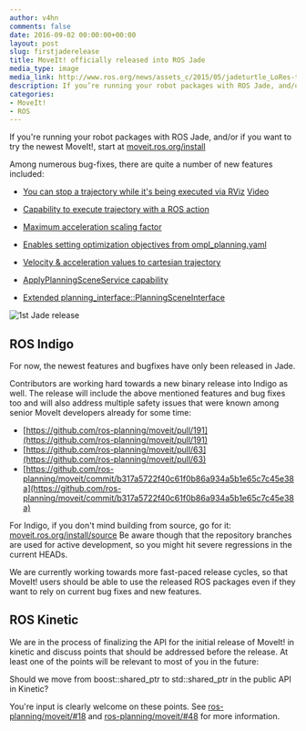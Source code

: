 ```yaml
---
author: v4hn
comments: false
date: 2016-09-02 00:00:00+00:00
layout: post
slug: firstjaderelease
title: MoveIt! officially released into ROS Jade
media_type: image
media_link: http://www.ros.org/news/assets_c/2015/05/jadeturtle_LoRes-thumb-480x519-1131.jpg
description: If you’re running your robot packages with ROS Jade, and/or if you want to try the newest MoveIt!, start at moveit.ros.org/install
categories:
- MoveIt!
- ROS
---
```


If you're running your robot packages with ROS Jade, and/or if you want to try the newest MoveIt!, start at [moveit.ros.org/install](http://moveit.ros.org/install/)

Among numerous bug-fixes, there are quite a number of new features included:

- [You can stop a trajectory while it's being executed via RViz](https://github.com/ros-planning/moveit_ros/pull/713)
  [Video](https://www.youtube-nocookie.com/embed/XEU-wVHUvgI&feature=youtu.be)

- [Capability to execute trajectory with a ROS action](https://github.com/ros-planning/moveit/pull/60)

- [Maximum acceleration scaling factor](https://github.com/ros-planning/moveit_core/pull/273)

- [Enables setting optimization objectives from ompl_planning.yaml](http://docs.ros.org/indigo/api/moveit_tutorials/html/doc/ompl_interface_tutorial.html?highlight=ompl)

- [Velocity & acceleration values to cartesian trajectory](https://github.com/ros-planning/moveit_ros/pull/735)

- [ApplyPlanningSceneService capability](https://github.com/ros-planning/moveit_ros/pull/686)

- [Extended planning_interface::PlanningSceneInterface](https://github.com/ros-planning/moveit_ros/issues/630)

![1st Jade release](http://www.ros.org/news/assets_c/2015/05/jadeturtle_LoRes-thumb-480x519-1131.jpg)

ROS Indigo
----------

For now, the newest features and bugfixes have only been released in Jade.

Contributors are working hard towards a new binary release into Indigo as well.
The release will include the above mentioned features and bug fixes too and will
also address multiple safety issues that were known among senior MoveIt developers already for some time:

- [https://github.com/ros-planning/moveit/pull/191](https://github.com/ros-planning/moveit/pull/191)
- [https://github.com/ros-planning/moveit/pull/63](https://github.com/ros-planning/moveit/pull/63)
- [https://github.com/ros-planning/moveit/commit/b317a5722f40c61f0b86a934a5b1e65c7c45e38a](https://github.com/ros-planning/moveit/commit/b317a5722f40c61f0b86a934a5b1e65c7c45e38a)

For Indigo, if you don't mind building from source, go for it: [moveit.ros.org/install/source](http://moveit.ros.org/install/source/)
Be aware though that the repository branches are used for active development, so you might hit severe regressions in the current HEADs.

We are currently working towards more fast-paced release cycles, so that MoveIt! users
should be able to use the released ROS packages even if they want to rely on current bug fixes and new features.


ROS Kinetic
-----------

We are in the process of finalizing the API for the initial release of MoveIt! in kinetic and discuss points
that should be addressed before the release. At least one of the points will be relevant to most of you in the future:

Should we move from boost::shared_ptr to std::shared_ptr in the public API in Kinetic?

You're input is clearly welcome on these points.
See [ros-planning/moveit/#18](https://github.com/ros-planning/moveit/issues/18) and [ros-planning/moveit/#48](https://github.com/ros-planning/moveit/issues/48) for more information.
